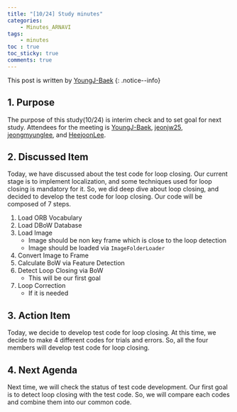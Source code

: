 ```yaml
---
title: "[10/24] Study minutes"
categories:
    - Minutes_ARNAVI
tags:
    - minutes
toc : true
toc_sticky: true
comments: true
---
```

This post is written by [YoungJ-Baek](https://github.com/YoungJ-Baek)
{: .notice--info}

## 1. Purpose
The purpose of this study(10/24) is interim check and to set goal for next study. Attendees for the meeting is [YoungJ-Baek](https://github.com/YoungJ-Baek), [jeonjw25](https://github.com/jeonjw25), [jeongmyunglee](https://github.com/jeongmyunglee), and [HeejoonLee](https://github.com/HeejoonLee).

## 2. Discussed Item
Today, we have discussed about the test code for loop closing. Our current stage is to implement localization, and some techniques used for loop closing is mandatory for it. So, we did deep dive about loop closing, and decided to develop the test code for loop closing. Our code will be composed of 7 steps.

1. Load ORB Vocabulary
2. Load DBoW Database
3. Load Image
    - Image should be non key frame which is close to the loop detection
    - Image should be loaded via `ImageFolderLoader`
4. Convert Image to Frame
5. Calculate BoW via Feature Detection
6. Detect Loop Closing via BoW
    - This will be our first goal
7. Loop Correction
    - If it is needed

## 3. Action Item
Today, we decide to develop test code for loop closing. At this time, we decide to make 4 different codes for trials and errors. So, all the four members will develop test code for loop closing.

## 4. Next Agenda
Next time, we will check the status of test code development. Our first goal is to detect loop closing with the test code. So, we will compare each codes and combine them into our common code.